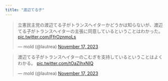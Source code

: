 ```yaml
---
title: "渡辺てる子"
---
```


<blockquote class="twitter-tweet"><p lang="ja" dir="ltr">立憲民主党の渡辺てる子がトランスヘイターかどうかは知らないが、渡辺てる子がトランスヘイターの主張に同意しているということはわかった。 <a href="https://t.co/FfrOznmoLs">pic.twitter.com/FfrOznmoLs</a></p>&mdash; mold (@lautrea) <a href="https://twitter.com/lautrea/status/1725320970100191422?ref_src=twsrc%5Etfw">November 17, 2023</a></blockquote> <script async src="https://platform.twitter.com/widgets.js" charset="utf-8"></script> 

<blockquote class="twitter-tweet"><p lang="ja" dir="ltr">渡辺てる子がトランスヘイターのこむぎを支持しているということはよくわかる。 <a href="https://t.co/tOaZIhxNIQ">pic.twitter.com/tOaZIhxNIQ</a></p>&mdash; mold (@lautrea) <a href="https://twitter.com/lautrea/status/1725322102528717029?ref_src=twsrc%5Etfw">November 17, 2023</a></blockquote> <script async src="https://platform.twitter.com/widgets.js" charset="utf-8"></script> 